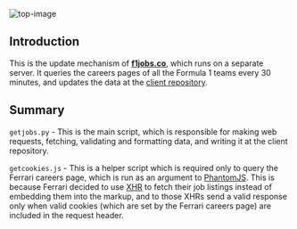 ![top-image](https://user-images.githubusercontent.com/29029116/43997345-f10bc6a0-9df5-11e8-9212-c7e0134ce36f.png)

## Introduction

This is the update mechanism of **[f1jobs.co](https://f1jobs.co)**, which runs on a separate server. It queries the careers pages of all the Formula 1 teams every 30 minutes, and updates the data at the [client repository](https://github.com/F1Jobs/client).

## Summary

`getjobs.py` - This is the main script, which is responsible for making web requests, fetching, validating and formatting data, and writing it at the client repository.

`getcookies.js` - This is a helper script which is required only to query the Ferrari careers page, which is run as an argument to [PhantomJS](http://phantomjs.org/). This is because Ferrari decided to use [XHR](https://en.wikipedia.org/wiki/XMLHttpRequest) to fetch their job listings instead of embedding them into the markup, and to those XHRs send a valid response only when valid cookies (which are set by the Ferrari careers page) are included in the request header.
